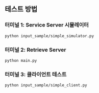## 테스트 방법
### 터미널 1: Service Server 시뮬레이터
`python input_sample/simple_simulator.py`

### 터미널 2: Retrieve Server  
`python main.py`

### 터미널 3: 클라이언트 테스트
`python input_sample/simple_client.py`